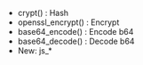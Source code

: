* crypt() : Hash
* openssl_encrypt() : Encrypt
* base64_encode() : Encode b64
* base64_decode() : Decode b64
* New: js_*